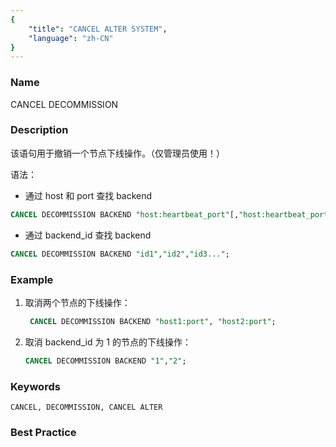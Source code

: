 ```yaml
---
{
    "title": "CANCEL ALTER SYSTEM",
    "language": "zh-CN"
}
---
```


<!--
Licensed to the Apache Software Foundation (ASF) under one
or more contributor license agreements.  See the NOTICE file
distributed with this work for additional information
regarding copyright ownership.  The ASF licenses this file
to you under the Apache License, Version 2.0 (the
"License"); you may not use this file except in compliance
with the License.  You may obtain a copy of the License at

  http://www.apache.org/licenses/LICENSE-2.0

Unless required by applicable law or agreed to in writing,
software distributed under the License is distributed on an
"AS IS" BASIS, WITHOUT WARRANTIES OR CONDITIONS OF ANY
KIND, either express or implied.  See the License for the
specific language governing permissions and limitations
under the License.
-->



### Name

CANCEL DECOMMISSION

### Description

该语句用于撤销一个节点下线操作。（仅管理员使用！）

语法：

- 通过 host 和 port 查找 backend

```sql
CANCEL DECOMMISSION BACKEND "host:heartbeat_port"[,"host:heartbeat_port"...];
```

- 通过 backend_id 查找 backend

```sql
CANCEL DECOMMISSION BACKEND "id1","id2","id3...";
```

### Example

 1. 取消两个节点的下线操作：
    
      ```sql
       CANCEL DECOMMISSION BACKEND "host1:port", "host2:port";
      ```

 2. 取消 backend_id 为 1 的节点的下线操作：

    ```sql
    CANCEL DECOMMISSION BACKEND "1","2";
    ```

### Keywords

    CANCEL, DECOMMISSION, CANCEL ALTER

### Best Practice


